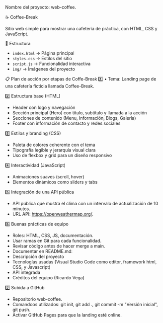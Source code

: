 
Nombre del proyecto: web-coffee.

☕ Coffee-Break

Sitio web simple para mostrar una cafetería de práctica, con HTML, CSS y JavaScript.

📂 Estructura
- `index.html` → Página principal
- `styles.css` → Estilos del sitio
- `script.js` → Funcionalidad interactiva
- `img/` → Imágenes del proyecto

📋 Plan de acción por etapas de Coffe-Break
1️⃣ • 	Tema: Landing page de una cafetería ficticia llamada Coffee-Break.

2️⃣ Estructura base (HTML)
- Header con logo y navegación
- Sección principal (Hero) con título, subtítulo y llamada a la acción
- Secciones de contenido (Menu, Información, Blogs, Galería)
- Footer con información de contacto y redes sociales

3️⃣ Estilos y branding (CSS)
- Paleta de colores coherente con el tema
- Tipografía legible y jerarquía visual clara
- Uso de flexbox y grid para un diseño responsivo

4️⃣ Interactividad (JavaScript)
- Animaciones suaves (scroll, hover)
- Elementos dinámicos como sliders y tabs

5️⃣ Integración de una API pública
- API pública que mustra el clima con un intervalo de actualización de 10 minutos.
- URL API: https://openweathermap.org/.

6️⃣ Buenas prácticas de equipo
- Roles: HTML, CSS, JS, documentación.
- Usar ramas en Git para cada funcionalidad.
- Revisar código antes de hacer merge a main.
- Documentar en README.md:
- Descripción del proyecto
- Tecnologías usadas (Visual Studio Code como editor, framework html, CSS, y Javascript)
- API integrada
- Créditos del equipo (Ricardo Vega)

7️⃣ Subida a GitHub
- Repositorio web-coffee.
- Comandoos utilizados: git init, git add ., git commit -m "Versión inicial", git push.
- Activar GitHub Pages para que la landing esté online.
